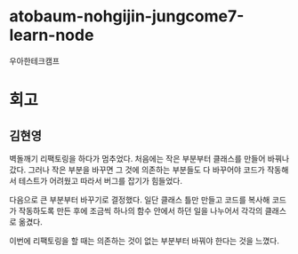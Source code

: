 # atobaum-nohgijin-jungcome7-learn-node

우아한테크캠프

# 회고

## 김현영

벽돌깨기 리팩토링을 하다가 멈추었다. 처음에는 작은 부분부터 클래스를 만들어 바꿔나갔다. 그러나 작은 부분을 바꾸면 그 것에 의존하는 부분들도 다 바꾸어야 코드가 작동해서 테스트가 어려웠고 따라서 버그를 잡기가 힘들었다.

다음으로 큰 부분부터 바꾸기로 결정했다. 일단 클래스 틀만 만들고 코드를 복사해 코드가 작동하도록 만든 후에 조금씩 하나의 함수 안에서 하던 일을 나누어서 각각의 클래스로 옮겼다.

이번에 리팩토링을 할 때는 의존하는 것이 없는 부분부터 바꿔야 한다는 것을 느꼈다.
